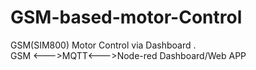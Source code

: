 # GSM-based-motor-Control
GSM(SIM800)  Motor Control via Dashboard .  
GSM <--->MQTT<--->Node-red Dashboard/Web APP
